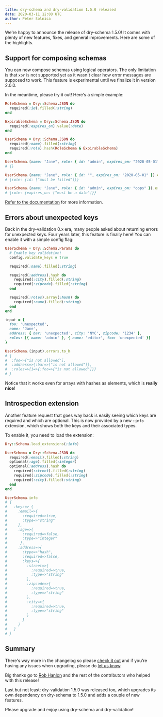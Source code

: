 ```yaml
---
title: dry-schema and dry-validation 1.5.0 released
date: 2020-03-11 12:00 UTC
author: Peter Solnica
---
```


We're happy to announce the release of dry-schema 1.5.0! It comes with plenty of new features, fixes, and general improvements. Here are some of the highlights.

## Support for composing schemas

You can now compose schemas using logical operators. The only limitation is that `xor` is not supported yet as it wasn't clear how error messages are supposed to work. This feature is experimental until we finalize it in version 2.0.0.

In the meantime, please try it out! Here's a simple example:

```ruby
RoleSchema = Dry::Schema.JSON do
  required(:id).filled(:string)
end

ExpirableSchema = Dry::Schema.JSON do
  required(:expires_on).value(:date)
end

UserSchema = Dry::Schema.JSON do
  required(:name).filled(:string)
  required(:role).hash(RoleSchema & ExpirableSchema)
end

UserSchema.(name: "Jane", role: { id: "admin", expires_on: "2020-05-01" }).errors.to_h
# {}

UserSchema.(name: "Jane", role: { id: "", expires_on: "2020-05-01" }).errors.to_h
# {role: {id: ["must be filled"]}}

UserSchema.(name: "Jane", role: { id: "admin", expires_on: "oops" }).errors.to_h
# {role: {expires_on: ["must be a date"]}}
```

[Refer to the documentation](/gems/dry-schema/1.5/advanced/composing-schemas) for more information.

## Errors about unexpected keys

Back in the dry-validation 0.x era, many people asked about returning errors for unexpected keys. Four years later, this feature is finally here! You can enable it with a simple config flag:

```ruby
UserSchema = Dry::Schema.Params do
  # Enable key validation!
  config.validate_keys = true

  required(:name).filled(:string)

  required(:address).hash do
    required(:city).filled(:string)
    required(:zipcode).filled(:string)
  end

  required(:roles).array(:hash) do
    required(:name).filled(:string)
  end
end

input = {
  foo: 'unexpected',
  name: 'Jane',
  address: { bar: 'unexpected', city: 'NYC', zipcode: '1234' },
  roles: [{ name: 'admin' }, { name: 'editor', foo: 'unexpected' }]
}

UserSchema.(input).errors.to_h
# {
#  :foo=>["is not allowed"],
#  :address=>{:bar=>["is not allowed"]},
#  :roles=>{1=>{:foo=>["is not allowed"]}}
# }
```

Notice that it works even for arrays with hashes as elements, which is **really nice**!

## Introspection extension

Another feature request that goes way back is easily seeing which keys are required and which are optional. This is now provided by a new `:info` extension, which shows both the keys and their associated types.

To enable it, you need to load the extension:

```ruby
Dry::Schema.load_extensions(:info)

UserSchema = Dry::Schema.JSON do
  required(:email).filled(:string)
  optional(:age).filled(:integer)
  optional(:address).hash do
    required(:street).filled(:string)
    required(:zipcode).filled(:string)
    required(:city).filled(:string)
  end
end

UserSchema.info
# {
#   :keys=> {
#     :email=>{
#       :required=>true,
#       :type=>"string"
#     },
#     :age=>{
#       :required=>false,
#       :type=>"integer"
#      },
#     :address=>{
#       :type=>"hash",
#       :required=>false,
#       :keys=>{
#         :street=>{
#           :required=>true,
#           :type=>"string"
#         },
#         :zipcode=>{
#           :required=>true,
#           :type=>"string"
#         },
#         :city=>{
#           :required=>true,
#           :type=>"string"
#         }
#       }
#     }
#   }
# }
```

## Summary

There's way more in the changelog so please [check it out](https://github.com/dry-rb/dry-schema/releases/tag/v1.5.0) and if you're having any issues when upgrading, please do [let us know](https://github.com/dry-rb/dry-schema/issues/new?assignees=&labels=bug&template=---bug-report.md&title=).

Big thanks go to [Rob Hanlon](https://github.com/robhanlon22) and the rest of the contributors who helped with this release!

Last but not least: dry-validation 1.5.0 was released too, which upgrades its own dependency on dry-schema to 1.5.0 and adds a couple of new features.

Please upgrade and enjoy using dry-schema and dry-validation!
